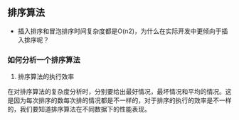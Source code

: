 ## 排序算法

- 插入排序和冒泡排序时间复杂度都是O(n2)，为什么在实际开发中更倾向于插入排序呢？

### 如何分析一个排序算法
1. 排序算法的执行效率

在对排序算法的复杂度分析时，分别要给出最好情况，最坏情况和平均的情况。这是因为每次排序的数每次排的情况都是不一样的，对于排序的执行的效率是不一样的，我们要知道排序算法在不同数据下的性能表现。
